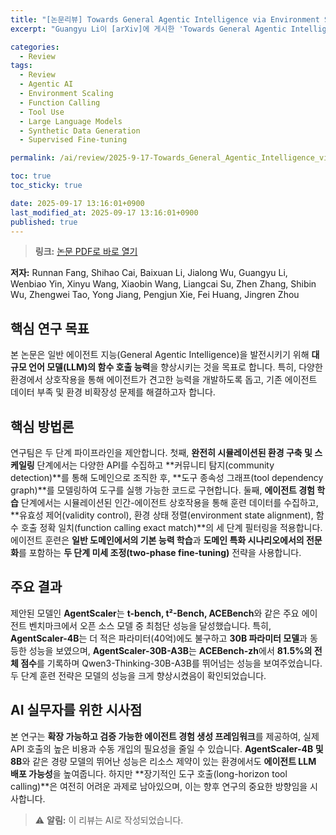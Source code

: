 ```yaml
---
title: "[논문리뷰] Towards General Agentic Intelligence via Environment Scaling"
excerpt: "Guangyu Li이 [arXiv]에 게시한 'Towards General Agentic Intelligence via Environment Scaling' 논문에 대한 자세한 리뷰입니다."

categories:
  - Review
tags:
  - Review
  - Agentic AI
  - Environment Scaling
  - Function Calling
  - Tool Use
  - Large Language Models
  - Synthetic Data Generation
  - Supervised Fine-tuning

permalink: /ai/review/2025-9-17-Towards_General_Agentic_Intelligence_via_Environment_Scaling/

toc: true
toc_sticky: true

date: 2025-09-17 13:16:01+0900
last_modified_at: 2025-09-17 13:16:01+0900
published: true
---
```

> **링크:** [논문 PDF로 바로 열기](https://arxiv.org/abs/2509.13311)

**저자:** Runnan Fang, Shihao Cai, Baixuan Li, Jialong Wu, Guangyu Li, Wenbiao Yin, Xinyu Wang, Xiaobin Wang, Liangcai Su, Zhen Zhang, Shibin Wu, Zhengwei Tao, Yong Jiang, Pengjun Xie, Fei Huang, Jingren Zhou



## 핵심 연구 목표
본 논문은 일반 에이전트 지능(General Agentic Intelligence)을 발전시키기 위해 **대규모 언어 모델(LLM)의 함수 호출 능력**을 향상시키는 것을 목표로 합니다. 특히, 다양한 환경에서 상호작용을 통해 에이전트가 견고한 능력을 개발하도록 돕고, 기존 에이전트 데이터 부족 및 환경 비확장성 문제를 해결하고자 합니다.

## 핵심 방법론
연구팀은 두 단계 파이프라인을 제안합니다. 첫째, **완전히 시뮬레이션된 환경 구축 및 스케일링** 단계에서는 다양한 API를 수집하고 **커뮤니티 탐지(community detection)**를 통해 도메인으로 조직한 후, **도구 종속성 그래프(tool dependency graph)**를 모델링하여 도구를 실행 가능한 코드로 구현합니다. 둘째, **에이전트 경험 학습** 단계에서는 시뮬레이션된 인간-에이전트 상호작용을 통해 훈련 데이터를 수집하고, **유효성 제어(validity control), 환경 상태 정렬(environment state alignment), 함수 호출 정확 일치(function calling exact match)**의 세 단계 필터링을 적용합니다. 에이전트 훈련은 **일반 도메인에서의 기본 능력 학습**과 **도메인 특화 시나리오에서의 전문화**를 포함하는 **두 단계 미세 조정(two-phase fine-tuning)** 전략을 사용합니다.

## 주요 결과
제안된 모델인 **AgentScaler**는 **t-bench, t²-Bench, ACEBench**와 같은 주요 에이전트 벤치마크에서 오픈 소스 모델 중 최첨단 성능을 달성했습니다. 특히, **AgentScaler-4B**는 더 적은 파라미터(40억)에도 불구하고 **30B 파라미터 모델**과 동등한 성능을 보였으며, **AgentScaler-30B-A3B**는 **ACEBench-zh**에서 **81.5%의 전체 점수**를 기록하며 Qwen3-Thinking-30B-A3B를 뛰어넘는 성능을 보여주었습니다. 두 단계 훈련 전략은 모델의 성능을 크게 향상시켰음이 확인되었습니다.

## AI 실무자를 위한 시사점
본 연구는 **확장 가능하고 검증 가능한 에이전트 경험 생성 프레임워크**를 제공하여, 실제 API 호출의 높은 비용과 수동 개입의 필요성을 줄일 수 있습니다. **AgentScaler-4B 및 8B**와 같은 경량 모델의 뛰어난 성능은 리소스 제약이 있는 환경에서도 **에이전트 LLM 배포 가능성**을 높여줍니다. 하지만 **장기적인 도구 호출(long-horizon tool calling)**은 여전히 어려운 과제로 남아있으며, 이는 향후 연구의 중요한 방향임을 시사합니다.

> ⚠️ **알림:** 이 리뷰는 AI로 작성되었습니다.
